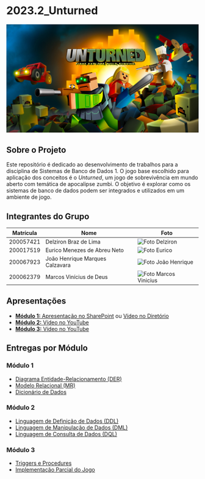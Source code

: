 # 2023.2_Unturned

<p align="center">
  <img src="assets/unturned.jpg" alt="Unturned">
</p>

## Sobre o Projeto

Este repositório é dedicado ao desenvolvimento de trabalhos para a disciplina de Sistemas de Banco de Dados 1. O jogo base escolhido para aplicação dos conceitos é o _Unturned_, um jogo de sobrevivência em mundo aberto com temática de apocalipse zumbi. O objetivo é explorar como os sistemas de banco de dados podem ser integrados e utilizados em um ambiente de jogo.

## Integrantes do Grupo

| **Matrícula** | **Nome**                        | **Foto**                                                                      |
| ------------- | ------------------------------- | ----------------------------------------------------------------------------- |
| 200057421     | Delziron Braz de Lima           | ![Foto Delziron](https://avatars.githubusercontent.com/DelzironBraz)          |
| 200017519     | Eurico Menezes de Abreu Neto    | ![Foto Eurico](https://avatars.githubusercontent.com/EuricoAbreu)             |
| 200067923     | João Henrique Marques Calzavara | ![Foto João Henrique](https://avatars.githubusercontent.com/u/71076129?v=4)   |
| 200062379     | Marcos Vinícius de Deus         | ![Foto Marcos Vinicius](https://avatars.githubusercontent.com/u/87666623?v=4) |

## Apresentações

- [**Módulo 1:** Apresentação no SharePoint](https://unbbr.sharepoint.com/:v:/s/Bancos1/EYwxobRqXIZKoffKm-LGR9QBVNREMPZuQ3zBR8UXwwaQcg?e=eVV8i8&nav=eyJyZWZlcnJhbEluZm8iOnsicmVmZXJyYWxBcHAiOiJTdHJlYW1XZWJBcHAiLCJyZWZlcnJhbFZpZXciOiJTaGFyZURpYWxvZyIsInJlZmVycmFsQXBwUGxhdGZvcm0iOiJXZWIiLCJyZWZlcnJhbE1vZGUiOiJ2aWV3In19) ou [Vídeo no Diretório](docs/apresentacoes)
- [**Módulo 2:** Vídeo no YouTube](https://youtu.be/djW7gptqLoQ)
- [**Módulo 3:** Vídeo no YouTube](https://youtu.be/L42dy9sB3yw)

## Entregas por Módulo

### Módulo 1

- [Diagrama Entidade-Relacionamento (DER)](docs/DER.md)
- [Modelo Relacional (MR)](docs/MR.md)
- [Dicionário de Dados](docs/DicionarioDeDados.md)

### Módulo 2

- [Linguagem de Definição de Dados (DDL)](sql/DDL.sql)
- [Linguagem de Manipulação de Dados (DML)](sql/DML.sql)
- [Linguagem de Consulta de Dados (DQL)](sql/DQL.sql)

### Módulo 3

- [Triggers e Procedures](sql/Trigger_Storage_Procedure.sql)
- [Implementação Parcial do Jogo](src/adventures/russia.py)
